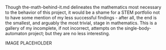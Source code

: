 Though the-math-behind-it.md delineates the mathematics most necessary to the behavior of this project, it would be a shame for a STEM portfolio not to have some mention of my less successful findings - after all, the end is the smallest, and arguably the most trivial, stage in mathematics.
This is a gallery of my incomplete, if not incorrect, attempts on the single-body-automaton project; but they are no less interesting.

IMAGE PLACEHOLDER
